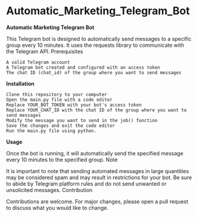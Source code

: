 # Automatic_Marketing_Telegram_Bot

**Automatic Marketing Telegram Bot**

This Telegram bot is designed to automatically send messages to a specific group every 10 minutes. It uses the requests library to communicate with the Telegram API.
Prerequisites

    A valid Telegram account
    A Telegram bot created and configured with an access token
    The chat ID (chat_id) of the group where you want to send messages

**Installation**

    Clone this repository to your computer
    Open the main.py file with a code editor
    Replace YOUR_BOT_TOKEN with your bot's access token
    Replace YOUR_CHAT_ID with the chat ID of the group where you want to send messages
    Modify the message you want to send in the job() function
    Save the changes and exit the code editor
    Run the main.py file using python.

**Usage**

Once the bot is running, it will automatically send the specified message every 10 minutes to the specified group.
Note

It is important to note that sending automated messages in large quantities may be considered spam and may result in restrictions for your bot. Be sure to abide by Telegram platform rules and do not send unwanted or unsolicited messages.
Contribution

Contributions are welcome. For major changes, please open a pull request to discuss what you would like to change.
